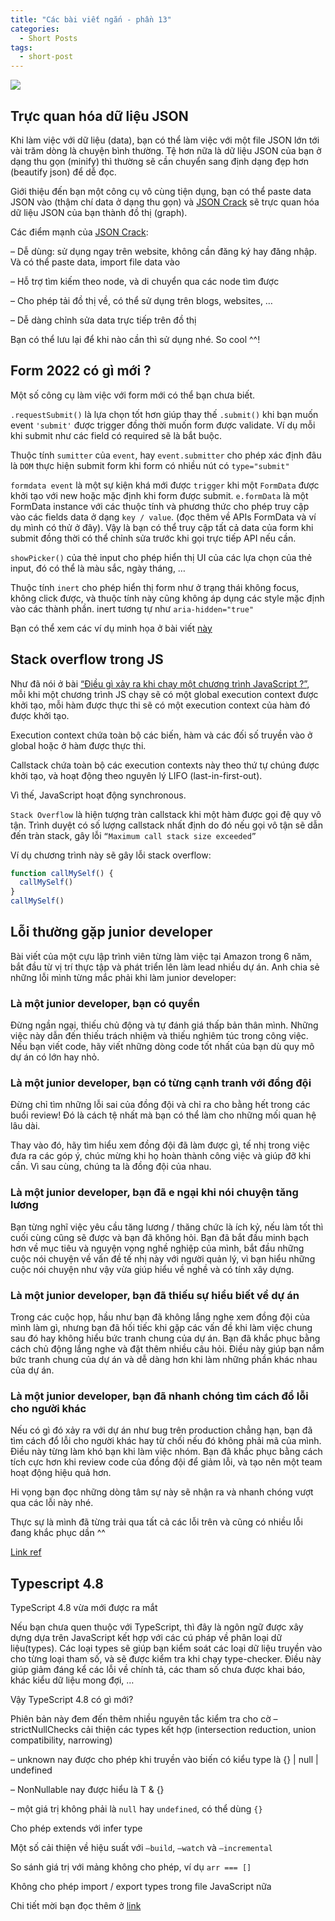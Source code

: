 ```yaml
---
title: "Các bài viết ngắn - phần 13"
categories:
  - Short Posts
tags:
  - short-post
---
```

![](https://i0.wp.com/beautyoncode.com/wp-content/uploads/2022/10/Short-posts-13.png)

## Trực quan hóa dữ liệu JSON
Khi làm việc với dữ liệu (data), bạn có thể làm việc với một file JSON lớn tới vài trăm dòng là chuyện bình thường. Tệ hơn nữa là dữ liệu JSON của bạn ở dạng thu gọn (minify) thì thường sẽ cần chuyển sang định dạng đẹp hơn (beautify json) để dễ đọc.

Giới thiệu đến bạn một công cụ vô cùng tiện dụng, bạn có thể paste data JSON vào (thậm chí data ở dạng thu gọn) và [JSON Crack](https://jsoncrack.com/) sẽ trực quan hóa dữ liệu JSON của bạn thành đồ thị (graph).

Các điểm mạnh của [JSON Crack](https://jsoncrack.com/):

– Dễ dùng: sử dụng ngay trên website, không cần đăng ký hay đăng nhập. Và có thể paste data, import file data vào

– Hỗ trợ tìm kiếm theo node, và di chuyển qua các node tìm được

– Cho phép tải đồ thị về, có thể sử dụng trên blogs, websites, …

– Dễ dàng chỉnh sửa data trực tiếp trên đồ thị

Bạn có thể lưu lại để khi nào cần thì sử dụng nhé. So cool ^^!

## Form 2022 có gì mới ?
Một số công cụ làm việc với form mới có thể bạn chưa biết.

`.requestSubmit()` là lựa chọn tốt hơn giúp thay thế `.submit()` khi bạn muốn event `'submit'` được trigger đồng thời muốn form được validate. Ví dụ mỗi khi submit như các field có required sẽ là bắt buộc.

Thuộc tính `sumitter` của `event`, hay `event.submitter` cho phép xác định đâu là `DOM` thực hiện submit form khi form có nhiều nút có `type="submit"`

`formdata event` là một sự kiện khá mới được `trigger` khi một `FormData` được khởi tạo với new hoặc mặc định khi form được submit.
`e.formData` là một FormData instance với các thuộc tính và phương thức cho phép truy cập vào các fields data ở dạng `key / value`.
(đọc thêm về APIs FormData và ví dụ mình có thử ở đây).
Vậy là bạn có thể truy cập tất cả data của form khi submit đồng thời có thể chỉnh sửa trước khi gọi trực tiếp API nếu cần.

`showPicker()` của thẻ input cho phép hiển thị UI của các lựa chọn của thẻ input, đó có thể là màu sắc, ngày tháng, …

Thuộc tính `inert` cho phép hiển thị form như ở trạng thái không focus, không click được, và thuộc tính này cũng không áp dụng các style mặc định vào các thành phần. inert tương tự như `aria-hidden="true"`

Bạn có thể xem các ví dụ minh họa ở bài viết [này](https://css-tricks.com/whats-new-with-forms-in-2022/)

## Stack overflow trong JS
Như đã nói ở bài [“Điều gì xảy ra khi chạy một chương trình JavaScript ?”](https://beautyoncode.com/dieu-gi-xay-ra-khi-chay-mot-chuong-trinh-javascript/), mỗi khi một chương trình JS chạy sẽ có một global execution context được khởi tạo, mỗi hàm được thực thi sẽ có một execution context của hàm đó được khởi tạo.

Execution context chứa toàn bộ các biến, hàm và các đối số truyền vào ở global hoặc ở hàm được thực thi.

Callstack chứa toàn bộ các execution contexts này theo thứ tự chúng được khởi tạo, và hoạt động theo nguyên lý LIFO (last-in-first-out).

Vì thế, JavaScript hoạt động synchronous.

`Stack Overflow` là hiện tượng tràn callstack khi một hàm được gọi đệ quy vô tận.
Trình duyệt có số lượng callstack nhất định do đó nếu gọi vô tận sẽ dẫn đến tràn stack, gây lỗi `“Maximum call stack size exceeded”`

Ví dụ chương trình này sẽ gây lỗi stack overflow:

```js
function callMySelf() {
  callMySelf()
}
callMySelf()
```

## Lỗi thường gặp junior developer
Bài viết của một cựu lập trình viên từng làm việc tại Amazon trong 6 năm, bắt đầu từ vị trí thực tập và phát triển lên làm lead nhiều dự án. Anh chia sẻ những lỗi mình từng mắc phải khi làm junior developer:

### Là một junior developer, bạn có quyền
Đừng ngần ngại, thiếu chủ động và tự đánh giá thấp bản thân mình. Những việc này dẫn đến thiếu trách nhiệm và thiếu nghiêm túc trong công việc. Nếu bạn viết code, hãy viết những dòng code tốt nhất của bạn dù quy mô dự án có lớn hay nhỏ.

### Là một junior developer, bạn có từng cạnh tranh với đồng đội
Đừng chỉ tìm những lỗi sai của đồng đội và chỉ ra cho bằng hết trong các buổi review! Đó là cách tệ nhất mà bạn có thể làm cho những mối quan hệ lâu dài.

Thay vào đó, hãy tìm hiểu xem đồng đội đã làm được gì, tế nhị trong việc đưa ra các góp ý, chúc mừng khi họ hoàn thành công việc và giúp đỡ khi cần. Vì sau cùng, chúng ta là đồng đội của nhau.

### Là một junior developer, bạn đã e ngại khi nói chuyện tăng lương
Bạn từng nghĩ việc yêu cầu tăng lương / thăng chức là ích kỷ, nếu làm tốt thì cuối cùng cũng sẽ được và bạn đã không hỏi. Bạn đã bắt đầu minh bạch hơn về mục tiêu và nguyện vọng nghề nghiệp của mình, bắt đầu những cuộc nói chuyện về vấn đề tế nhị này với người quản lý, vì bạn hiểu những cuộc nói chuyện như vậy vừa giúp hiểu về nghề và có tính xây dựng.

### Là một junior developer, bạn đã thiếu sự hiểu biết về dự án
Trong các cuộc họp, hầu như bạn đã không lắng nghe xem đồng đội của mình làm gì, nhưng bạn đã hối tiếc khi gặp các vấn đề khi làm việc chung sau đó hay không hiểu bức tranh chung của dự án. Bạn đã khắc phục bằng cách chủ động lắng nghe và đặt thêm nhiều câu hỏi. Điều này giúp bạn nắm bức tranh chung của dự án và dễ dàng hơn khi làm những phần khác nhau của dự án.

### Là một junior developer, bạn đã nhanh chóng tìm cách đổ lỗi cho người khác
Nếu có gì đó xảy ra với dự án như bug trên production chẳng hạn, bạn đã tìm cách đổ lỗi cho người khác hay từ chối nếu đó không phải mã của mình. Điều này từng làm khó bạn khi làm việc nhóm. Bạn đã khắc phục bằng cách tích cực hơn khi review code của đồng đội để giảm lỗi, và tạo nên một team hoạt động hiệu quả hơn.

Hi vọng bạn đọc những dòng tâm sự này sẽ nhận ra và nhanh chóng vượt qua các lỗi này nhé.

Thực sự là mình đã từng trải qua tất cả các lỗi trên và cũng có nhiều lỗi đang khắc phục dần ^^

[Link ref](https://curtiseinsmann.hashnode.dev/from-an-ex-amazon-team-lead-5-mistakes-i-made-as-a-junior-software-engineer)

## Typescript 4.8
TypeScript 4.8 vừa mới được ra mắt

Nếu bạn chưa quen thuộc với TypeScript, thì đây là ngôn ngữ được xây dựng dựa trên JavaScript kết hợp với các cú pháp về phân loại dữ liệu(types). Các loại types sẽ giúp bạn kiểm soát các loại dữ liệu truyền vào cho từng loại tham số, và sẽ được kiểm tra khi chạy type-checker. Điều này giúp giảm đáng kể các lỗi về chính tả, các tham số chưa được khai báo, khác kiểu dữ liệu mong đợi, …

Vậy TypeScript 4.8 có gì mới?

Phiên bản này đem đến thêm nhiều nguyên tắc kiểm tra cho cờ –strictNullChecks cải thiện các types kết hợp (intersection reduction, union compatibility, narrowing)

– unknown nay được cho phép khi truyền vào biến có kiểu type là {} | null | undefined

– NonNullable nay được hiểu là T & {}

– một giá trị không phải là `null` hay `undefined`, có thể dùng `{}`

Cho phép extends với infer type

Một số cải thiện về hiệu suất với `–build`, `–watch` và `–incremental`

So sánh giá trị với mảng không cho phép, ví dụ `arr === []`

Không cho phép import / export types trong file JavaScript nữa

Chi tiết mời bạn đọc thêm ở [link](https://devblogs.microsoft.com/typescript/announcing-typescript-4-8/)
